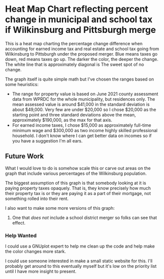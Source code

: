 # Heat Map Chart reflecting percent change in municipal and school tax if Wilkinsburg and Pittsburgh merge

This is a heat map charting the percentage change difference when accounting for earned income tax and real estate and school tax going from Wilkinsburg to Pittsburgh under the proposed merger. Blue means taxes go down, red means taxes go up. The darker the color, the deeper the change. The white line that is approximately diagonal is The sweet spot of no change.

The graph itself is quite simple math but I've chosen the ranges based on some heuristics:

* The range for property value is based on June 2021 county assessment data from WPRDC for the whole municipality, but residences only. The mean assessed value is around $41,000 in the standard deviation is about $49,000. Very few are under $20,000 so I chose $20,000 as the starting point and three standard deviations above the mean, approximately $190,000, as the max for that axis.
* For earned income taxes, I chose $15,000 as approximately full-time minimum wage and $300,000 as two income highly skilled professional household. I don't know where I can get better data on incomes so if you have a suggestion I'm all ears.

## Future Work

What I would love to do is somehow scale this or carve out areas on the graph that include various percentages of the Wilkinsburg population.

The biggest assumption of this graph is that somebody looking at it is paying property taxes opaquely. That is, they know precisely how much their property tax is or they are paying it as a part of their mortgage, not something rolled into their rent.

I also want to make some more versions of this graph:

1. One that _does not_ include a school district merger so folks can see that effect.

### Help Wanted

I could use a GNUplot expert to help me clean up the code and help make the color changes more stark.

I could use someone interested in make a small static website for this. I'll probably get around to this eventually myself but it's low on the priority list until I have more insight to present.
